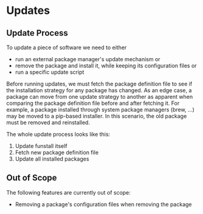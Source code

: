 # Updates

## Update Process

To update a piece of software we need to either

- run an external package manager's update mechanism or
- remove the package and install it, while keeping its configuration files or
- run a specific update script

Before running updates, we must fetch the package definition file to see if
the installation strategy for any package has changed.
As an edge case, a package can move from one update strategy to another as
apparent when comparing the package definition file before and after fetching
it.
For example, a package installed through system package managers (brew, ...)
may be moved to a pip-based installer.
In this scenario, the old package must be removed and reinstalled.

The whole update process looks like this:

1. Update funstall itself
2. Fetch new package definition file
3. Update all installed packages

## Out of Scope

The following features are currently out of scope:

- Removing a package's configuration files when removing the package

